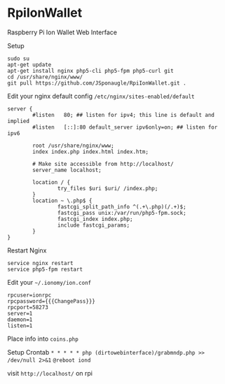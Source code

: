 # RpiIonWallet
Raspberry Pi Ion Wallet Web Interface

Setup
```
sudo su
apt-get update
apt-get install nginx php5-cli php5-fpm php5-curl git
cd /usr/share/nginx/www/
git pull https://github.com/JSponaugle/RpiIonWallet.git .
```

Edit your nginx default config `/etc/nginx/sites-enabled/default`

```
server {
        #listen   80; ## listen for ipv4; this line is default and implied
        #listen   [::]:80 default_server ipv6only=on; ## listen for ipv6

        root /usr/share/nginx/www;
        index index.php index.html index.htm;

        # Make site accessible from http://localhost/
        server_name localhost;

        location / {
                try_files $uri $uri/ /index.php;
        }
        location ~ \.php$ {
                fastcgi_split_path_info ^(.+\.php)(/.+)$;
                fastcgi_pass unix:/var/run/php5-fpm.sock;
                fastcgi_index index.php;
                include fastcgi_params;
        }
}
```

Restart Nginx
```
service nginx restart
service php5-fpm restart
```


Edit your `~/.ionomy/ion.conf`
```
rpcuser=ionrpc
rpcpassword={{{ChangePass}}}
rpcport=58273
server=1
daemon=1
listen=1
```

Place info into `coins.php`

Setup Crontab
`* * * * * php (dirtowebinterface)/grabmndp.php >> /dev/null 2>&1`
`@reboot iond`

visit `http://localhost/` on rpi